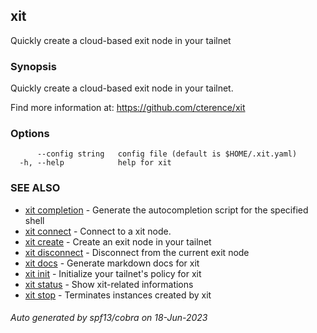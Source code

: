 ## xit

Quickly create a cloud-based exit node in your tailnet

### Synopsis

Quickly create a cloud-based exit node in your tailnet.
 
  Find more information at: https://github.com/cterence/xit

### Options

```
      --config string   config file (default is $HOME/.xit.yaml)
  -h, --help            help for xit
```

### SEE ALSO

* [xit completion](xit_completion.md)	 - Generate the autocompletion script for the specified shell
* [xit connect](xit_connect.md)	 - Connect to a xit node.
* [xit create](xit_create.md)	 - Create an exit node in your tailnet
* [xit disconnect](xit_disconnect.md)	 - Disconnect from the current exit node
* [xit docs](xit_docs.md)	 - Generate markdown docs for xit
* [xit init](xit_init.md)	 - Initialize your tailnet's policy for xit
* [xit status](xit_status.md)	 - Show xit-related informations
* [xit stop](xit_stop.md)	 - Terminates instances created by xit

###### Auto generated by spf13/cobra on 18-Jun-2023
